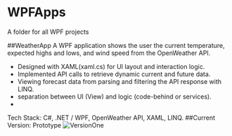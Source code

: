 # WPFApps
 A folder for all WPF projects

 ##WeatherApp
  A WPF application shows the user the current temperature, expected highs and lows, and wind speed from the OpenWeather API.
 - Designed with XAML(xaml.cs) for UI layout and interaction logic.
 - Implemented API calls to retrieve dynamic current and future data.
 - Viewing forecast data from parsing and filtering the API response with LINQ.
 - separation between UI (View) and logic (code-behind or services).
 - 
Tech Stack: C#, .NET / WPF, OpenWeather API, XAML, LINQ.
   ##Current Version: Prototype
   ![VersionOne](https://github.com/user-attachments/assets/6de8ce82-88ea-4aae-bb44-add98a0b686b)

